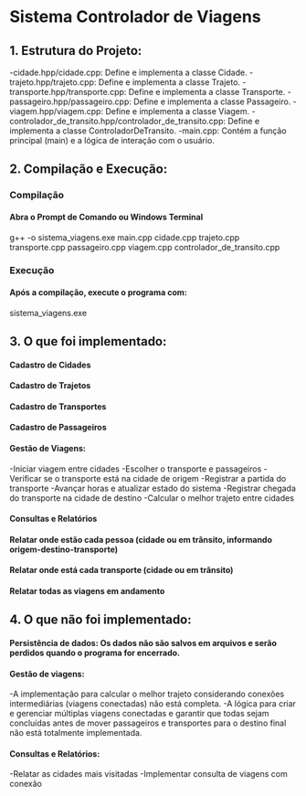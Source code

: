 # Sistema Controlador de Viagens

## 1. Estrutura do Projeto:
-cidade.hpp/cidade.cpp: Define e implementa a classe Cidade.
-trajeto.hpp/trajeto.cpp: Define e implementa a classe Trajeto.
-transporte.hpp/transporte.cpp: Define e implementa a classe Transporte.
-passageiro.hpp/passageiro.cpp: Define e implementa a classe Passageiro.
-viagem.hpp/viagem.cpp: Define e implementa a classe Viagem.
-controlador_de_transito.hpp/controlador_de_transito.cpp: Define e implementa a classe ControladorDeTransito.
-main.cpp: Contém a função principal (main) e a lógica de interação com o usuário.

## 2. Compilação e Execução:
### Compilação
#### Abra o Prompt de Comando ou Windows Terminal
g++ -o sistema_viagens.exe main.cpp cidade.cpp trajeto.cpp transporte.cpp passageiro.cpp viagem.cpp controlador_de_transito.cpp
### Execução
#### Após a compilação, execute o programa com:
sistema_viagens.exe

## 3. O que foi implementado:
#### Cadastro de Cidades
#### Cadastro de Trajetos
#### Cadastro de Transportes
#### Cadastro de Passageiros
#### Gestão de Viagens:
-Iniciar viagem entre cidades
-Escolher o transporte e passageiros
-Verificar se o transporte está na cidade de origem
-Registrar a partida do transporte
-Avançar horas e atualizar estado do sistema
-Registrar chegada do transporte na cidade de destino
-Calcular o melhor trajeto entre cidades
#### Consultas e Relatórios
#### Relatar onde estão cada pessoa (cidade ou em trânsito, informando origem-destino-transporte)
#### Relatar onde está cada transporte (cidade ou em trânsito)
#### Relatar todas as viagens em andamento

## 4. O que não foi implementado:
#### Persistência de dados: Os dados não são salvos em arquivos e serão perdidos quando o programa for encerrado.
#### Gestão de viagens:
-A implementação para calcular o melhor trajeto considerando conexões intermediárias (viagens conectadas) não está completa.
-A lógica para criar e gerenciar múltiplas viagens conectadas e garantir que todas sejam concluídas antes de mover passageiros e transportes para o destino final não está totalmente implementada.
#### Consultas e Relatórios:
-Relatar as cidades mais visitadas
-Implementar consulta de viagens com conexão




